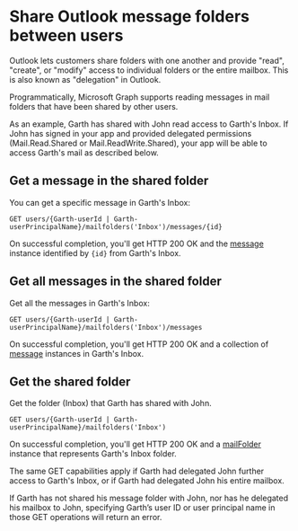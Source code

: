 # Share Outlook message folders between users

<!-- remove similar content in other topics when ready to publish - list messages, get message, get mail folder.
These topics also have similar section - list events, get event, get calendar, list contacts, get contact, get contact folder.
-->

Outlook lets customers share folders with one another and provide "read", "create", or "modify" access to individual folders or the entire mailbox. This is also 
known as "delegation" in Outlook.

Programmatically, Microsoft Graph supports reading messages in mail folders that have been shared by other users. 

As an example, Garth has shared with John read access to Garth's Inbox. If John has signed in your app and provided delegated permissions (Mail.Read.Shared or
Mail.ReadWrite.Shared), your app will be able to access Garth's mail as described below.

## Get a message in the shared folder

You can get a specific message in Garth's Inbox:

<!-- { "blockType": "ignored" } -->
```http
GET users/{Garth-userId | Garth-userPrincipalName}/mailfolders('Inbox')/messages/{id}
```

On successful completion, you'll get HTTP 200 OK and the [message](../api-reference/v1.0/resources/message.md) instance identified by `{id}` from Garth's Inbox.

## Get all messages in the shared folder

Get all the messages in Garth's Inbox:

<!-- { "blockType": "ignored" } -->
```http
GET users/{Garth-userId | Garth-userPrincipalName}/mailfolders('Inbox')/messages
```

On successful completion, you'll get HTTP 200 OK and a collection of [message](../api-reference/v1.0/resources/message.md) instances in Garth's Inbox.

## Get the shared folder

Get the folder (Inbox) that Garth has shared with John.

<!-- { "blockType": "ignored" } -->
```http
GET users/{Garth-userId | Garth-userPrincipalName}/mailfolders('Inbox')
```

On successful completion, you'll get HTTP 200 OK and a [mailFolder](../api-reference/v1.0/resources/mailfolder.md) instance that represents Garth's Inbox folder.

The same GET capabilities apply if Garth had delegated John further access to Garth's Inbox, or if Garth had delegated John his entire mailbox.

If Garth has not shared his message folder with John, nor has he delegated his mailbox to John, specifying Garth’s user ID or user principal name in those GET operations will return an error. 

